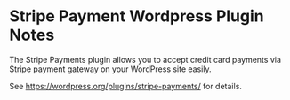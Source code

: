 # Stripe Payment Wordpress Plugin Notes

The Stripe Payments plugin allows you to accept credit card payments via Stripe
payment gateway on your WordPress site easily.

See https://wordpress.org/plugins/stripe-payments/ for details.

